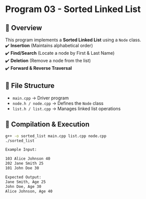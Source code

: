 # Program 03 - Sorted Linked List  

## 📌 Overview  
This program implements a **Sorted Linked List** using a `Node` class.  
✔️ **Insertion** (Maintains alphabetical order)  
✔️ **Find/Search** (Locate a node by First & Last Name)  
✔️ **Deletion** (Remove a node from the list)  
✔️ **Forward & Reverse Traversal**  

## 📂 File Structure  
- `main.cpp` → Driver program 
- `node.h / node.cpp` → Defines the `Node` class  
- `list.h / list.cpp` → Manages linked list operations  

## 🔧 Compilation & Execution  
```bash
g++ -o sorted_list main.cpp list.cpp node.cpp
./sorted_list

Example Input:

103 Alice Johnson 40
202 Jane Smith 25
101 John Doe 30

Expected Output:
Jane Smith, Age 25
John Doe, Age 30
Alice Johnson, Age 40
